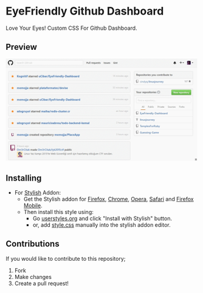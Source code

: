 # EyeFriendly Github Dashboard

Love Your Eyes! Custom CSS For Github Dashboard.

## Preview
![](./assets/preview.gif)

## Installing

* For [Stylish](https://github.com/JasonBarnabe/stylish) Addon:
  * Get the Stylish addon for [Firefox](https://addons.mozilla.org/en-US/firefox/addon/2108/), [Chrome](https://chrome.google.com/extensions/detail/fjnbnpbmkenffdnngjfgmeleoegfcffe), [Opera](https://addons.opera.com/en/extensions/details/stylish/), [Safari](http://sobolev.us/stylish/) and [Firefox Mobile](https://addons.mozilla.org/en-US/firefox/addon/2108/).
  * Then install this style using:
    * Go [userstyles.org](http://userstyles.org/styles/131357) and click "Install with Stylish" button.
    * or, add [style.css](https://raw.githubusercontent.com/uCibar/EyeFriendly-Dashboard/master/style.css) manually into the stylish addon editor.

## Contributions

If you would like to contribute to this repository;

1. Fork
2. Make changes
3. Create a pull request!
